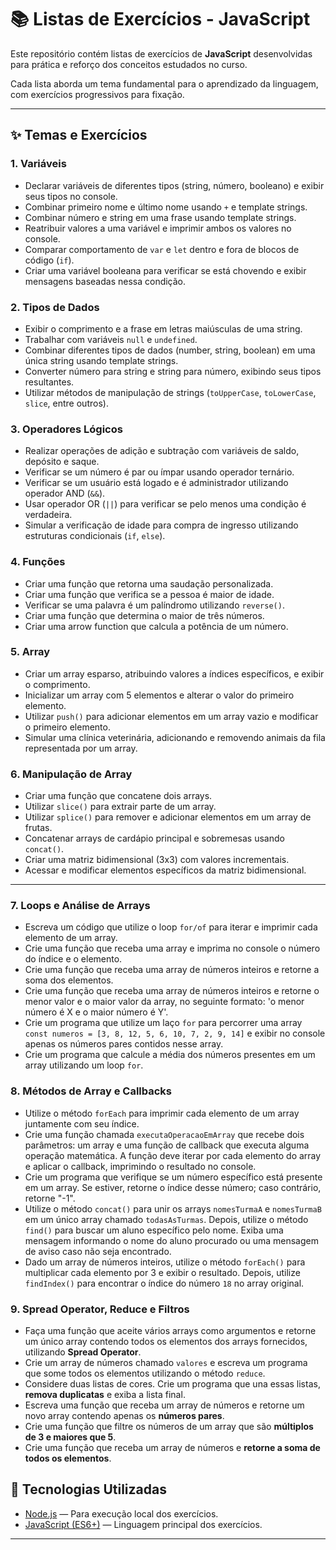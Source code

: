 # 📚 Listas de Exercícios - JavaScript

Este repositório contém listas de exercícios de **JavaScript** desenvolvidas para prática e reforço dos conceitos estudados no curso.

Cada lista aborda um tema fundamental para o aprendizado da linguagem, com exercícios progressivos para fixação.

---

## ✨ Temas e Exercícios

### 1. Variáveis
- Declarar variáveis de diferentes tipos (string, número, booleano) e exibir seus tipos no console.
- Combinar primeiro nome e último nome usando `+` e template strings.
- Combinar número e string em uma frase usando template strings.
- Reatribuir valores a uma variável e imprimir ambos os valores no console.
- Comparar comportamento de `var` e `let` dentro e fora de blocos de código (`if`).
- Criar uma variável booleana para verificar se está chovendo e exibir mensagens baseadas nessa condição.

### 2. Tipos de Dados
- Exibir o comprimento e a frase em letras maiúsculas de uma string.
- Trabalhar com variáveis `null` e `undefined`.
- Combinar diferentes tipos de dados (number, string, boolean) em uma única string usando template strings.
- Converter número para string e string para número, exibindo seus tipos resultantes.
- Utilizar métodos de manipulação de strings (`toUpperCase`, `toLowerCase`, `slice`, entre outros).

### 3. Operadores Lógicos
- Realizar operações de adição e subtração com variáveis de saldo, depósito e saque.
- Verificar se um número é par ou ímpar usando operador ternário.
- Verificar se um usuário está logado e é administrador utilizando operador AND (`&&`).
- Usar operador OR (`||`) para verificar se pelo menos uma condição é verdadeira.
- Simular a verificação de idade para compra de ingresso utilizando estruturas condicionais (`if`, `else`).

### 4. Funções
- Criar uma função que retorna uma saudação personalizada.
- Criar uma função que verifica se a pessoa é maior de idade.
- Verificar se uma palavra é um palíndromo utilizando `reverse()`.
- Criar uma função que determina o maior de três números.
- Criar uma arrow function que calcula a potência de um número.

### 5. Array
- Criar um array esparso, atribuindo valores a índices específicos, e exibir o comprimento.
- Inicializar um array com 5 elementos e alterar o valor do primeiro elemento.
- Utilizar `push()` para adicionar elementos em um array vazio e modificar o primeiro elemento.
- Simular uma clínica veterinária, adicionando e removendo animais da fila representada por um array.

### 6. Manipulação de Array
- Criar uma função que concatene dois arrays.
- Utilizar `slice()` para extrair parte de um array.
- Utilizar `splice()` para remover e adicionar elementos em um array de frutas.
- Concatenar arrays de cardápio principal e sobremesas usando `concat()`.
- Criar uma matriz bidimensional (3x3) com valores incrementais.
- Acessar e modificar elementos específicos da matriz bidimensional.

---


### 7. Loops e Análise de Arrays
- Escreva um código que utilize o loop `for/of` para iterar e imprimir cada elemento de um array.
- Crie uma função que receba uma array e imprima no console o número do índice e o elemento.
- Crie uma função que receba uma array de números inteiros e retorne a soma dos elementos.
- Crie uma função que receba uma array de números inteiros e retorne o menor valor e o maior valor da array, no seguinte formato: 'o menor número é X e o maior número é Y'.
- Crie um programa que utilize um laço `for` para percorrer uma array `const numeros = [3, 8, 12, 5, 6, 10, 7, 2, 9, 14]` e exibir no console apenas os números pares contidos nesse array.
- Crie um programa que calcule a média dos números presentes em um array utilizando um loop `for`.

### 8. Métodos de Array e Callbacks
- Utilize o método `forEach` para imprimir cada elemento de um array juntamente com seu índice.
- Crie uma função chamada `executaOperacaoEmArray` que recebe dois parâmetros: um array e uma função de callback que executa alguma operação matemática. A função deve iterar por cada elemento do array e aplicar o callback, imprimindo o resultado no console.
- Crie um programa que verifique se um número específico está presente em um array. Se estiver, retorne o índice desse número; caso contrário, retorne "-1".
- Utilize o método `concat()` para unir os arrays `nomesTurmaA` e `nomesTurmaB` em um único array chamado `todasAsTurmas`. Depois, utilize o método `find()` para buscar um aluno específico pelo nome. Exiba uma mensagem informando o nome do aluno procurado ou uma mensagem de aviso caso não seja encontrado.
- Dado um array de números inteiros, utilize o método `forEach()` para multiplicar cada elemento por 3 e exibir o resultado. Depois, utilize `findIndex()` para encontrar o índice do número `18` no array original.

### 9. Spread Operator, Reduce e Filtros
- Faça uma função que aceite vários arrays como argumentos e retorne um único array contendo todos os elementos dos arrays fornecidos, utilizando **Spread Operator**.
- Crie um array de números chamado `valores` e escreva um programa que some todos os elementos utilizando o método `reduce`.
- Considere duas listas de cores. Crie um programa que una essas listas, **remova duplicatas** e exiba a lista final.
- Escreva uma função que receba um array de números e retorne um novo array contendo apenas os **números pares**.
- Crie uma função que filtre os números de um array que são **múltiplos de 3 e maiores que 5**.
- Crie uma função que receba um array de números e **retorne a soma de todos os elementos**.


## 🚀 Tecnologias Utilizadas

- [Node.js](https://nodejs.org/) — Para execução local dos exercícios.
- [JavaScript (ES6+)](https://developer.mozilla.org/pt-BR/docs/Web/JavaScript) — Linguagem principal dos exercícios.

---
